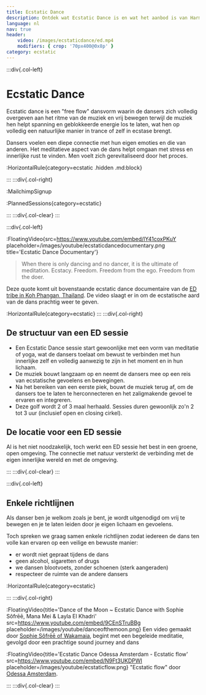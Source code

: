 ```yaml
---
title: Ecstatic Dance
description: Ontdek wat Ecstatic Dance is en wat het aanbod is van Harmonics
language: nl
nav: true
header:
    video: /images/ecstaticdance/ed.mp4
    modifiers: { crop: '70px400@0x8p' }
category: ecstatic
---
```


:::div{.col-left}

# Ecstatic Dance

Ecstatic dance is een "free flow" dansvorm waarin de dansers zich volledig overgeven aan het ritme van de muziek en vrij bewegen terwijl de muziek hen helpt spanning en geblokkeerde energie los te laten, wat hen op volledig een natuurlijke manier in trance of zelf in ecstase brengt.

Dansers voelen een diepe connectie met hun eigen emoties en die van anderen. Het meditatieve aspect van de dans helpt omgaan met stress en innerlijke rust te vinden. Men voelt zich gerevitaliseerd door het proces.

:HorizontalRule{category=ecstatic .hidden .md:block}
 
:::
:::div{.col-right}

:MailchimpSignup

:PlannedSessions{category=ecstatic}

:::
:::div{.col-clear}
:::

:::div{.col-left}

:FloatingVideo{src=https://www.youtube.com/embed/lY41coxPKuY placeholder=/images/youtube/ecstaticdancedocumentary.png title='Ecstatic Dance Documentary'}

> When there is only dancing and no dancer, it is the ultimate of meditation. 
Ecstacy. 
Freedom.
Freedom from the ego.
Freedom from the doer.

Deze quote komt uit bovenstaande ecstatic dance documentaire van de [ED tribe in Koh Phangan, Thailand](https://www.facebook.com/EcstaticDanceThailand/). 
De video slaagt er in om de ecstatische aard van de dans prachtig weer te geven.

:HorizontalRule{category=ecstatic}
:::
:::div{.col-right}

## De structuur van een ED sessie

* Een Ecstatic Dance sessie start gewoonlijke met een vorm van meditatie of yoga, wat de dansers toelaat om bewust te verbinden met hun innerlijke zelf en volledig aanwezig te zijn in het moment en in hun lichaam.
* De muziek bouwt langzaam op en neemt de dansers mee op een reis van ecstatische gevoelens en bewegingen.  
* Na het bereiken van een eerste piek, bouwt de muziek terug af, om de dansers toe te laten te herconnecteren en het zaligmakende gevoel te ervaren en integreren.
* Deze golf wordt 2 of 3 maal herhaald. Sessies duren gewoonlijk zo'n 2 tot 3 uur (inclusief open en closing cirkel).

## De locatie voor een ED sessie

Al is het niet noodzakelijk, toch werkt een ED sessie het best in een groene, open omgeving. The connectie met natuur versterkt de verbinding met de eigen innerlijke wereld en met de omgeving.

:::
:::div{.col-clear}
:::

:::div{.col-left}

## Enkele richtlijnen

Als danser ben je welkom zoals je bent, je wordt uitgenodigd om vrij te bewegen en je te laten leiden door je eigen lichaam en gevoelens.

Toch spreken we graag samen enkele richtlijnen zodat iedereen de dans ten volle kan ervaren op een veilige en bewuste manier:

* er wordt niet gepraat tijdens de dans
* geen alcohol, sigaretten of drugs
* we dansen blootvoets, zonder schoenen (sterk aangeraden)
* respecteer de ruimte van de andere dansers

:HorizontalRule{category=ecstatic}

:::
:::div{.col-right}

:FloatingVideo{title='Dance of the Moon ~ Ecstatic Dance with Sophie Sôfrēē, Mana Mei & Layla El Khadri' src=https://www.youtube.com/embed/9CEnSTruBBg placeholder=/images/youtube/danceofthemoon.png}
Een video gemaakt door [Sophie Sôfrēē of Wakamaia](https://www.wakamaia.love/), begint met een begeleide meditatie, gevolgd door een prachtige sound journey and dans

:FloatingVideo{title='Ecstatic Dance Odessa Amsterdam - Ecstatic flow' src=https://www.youtube.com/embed/N9Ft3UKDPWI placeholder=/images/youtube/ecstaticflow.png}
"Ecstatic flow" door [Odessa Amsterdam](https://www.odessa.amsterdam).

:::
:::div{.col-clear}
:::

